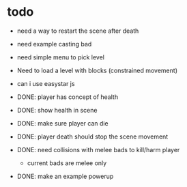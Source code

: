 
# todo

- need a way to restart the scene after death
- need example casting bad
- need simple menu to pick level
- Need to load a level with blocks (constrained movement)
- can i use easystar js


- DONE: player has concept of health
- DONE: show health in scene
- DONE: make sure player can die
- DONE: player death should stop the scene movement
- DONE: need collisions with melee bads to kill/harm player
    - current bads are melee only
- DONE: make an example powerup



